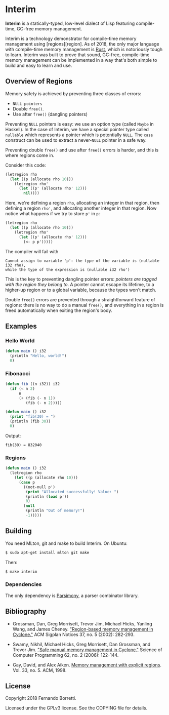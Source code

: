 # Interim

**Interim** is a statically-typed, low-level dialect of Lisp featuring
compile-time, GC-free memory management.

Interim is a technology demonstrator for compile-time memory management
using [regions][region]. As of 2018, the only major language with compile-time
memory management is [Rust][rust], which is notoriously tough to learn. Interim
was built to prove that sound, GC-free, compile-time memory management can be
implemented in a way that's both simple to build and easy to learn and use.

## Overview of Regions

Memory safety is achieved by preventing three classes of errors:

- `NULL pointers`
- Double `free()`.
- Use after `free()` (dangling pointers)

Preventing `NULL` pointers is easy: we use an option type (called `Maybe` in
Haskell). In the case of Interim, we have a special pointer type called
`nullable` which represents a pointer which is potentially `NULL`. The `case`
construct can be used to extract a never-`NULL` pointer in a safe way.

Preventing double `free()` and use after `free()` errors is harder, and this is
where regions come in.

Consider this code:

~~~lisp
(letregion rho
  (let ((p (allocate rho 10)))
    (letregion rho'
      (let ((p' (allocate rho' 12)))
        nil))))
~~~

Here, we're defining a region `rho`, allocating an integer in that region, then
defining a region `rho'`, and allocating another integer in that region. Now
notice what happens if we try to store `p'` in `p`:

~~~lisp
(letregion rho
  (let ((p (allocate rho 10)))
    (letregion rho'
      (let ((p' (allocate rho' 12)))
        (<- p p')))))
~~~

The compiler will fail with

~~~
Cannot assign to variable 'p': the type of the variable is (nullable i32 rho),
while the type of the expression is (nullable i32 rho')
~~~

This is the key to preventing dangling pointer errors: _pointers are tagged with
the region they belong to_. A pointer cannot escape its lifetime, to a higher-up
region or to a global variable, because the types won't match.

Double `free()` errors are prevented through a straightforward feature of
regions: there is no way to do a manual `free()`, and everything in a region is
freed automatically when exiting the region's body.

## Examples

### Hello World

~~~lisp
(defun main () i32
  (println "Hello, world!")
  0)
~~~

### Fibonacci

~~~lisp
(defun fib ((n i32)) i32
  (if (< n 2)
      n
      (+ (fib (- n 1))
         (fib (- n 2)))))

(defun main () i32
  (print "fib(30) = ")
  (println (fib 30))
  0)
~~~

Output:

~~~
fib(30) = 832040
~~~

### Regions

~~~lisp
(defun main () i32
  (letregion rho
    (let ((p (allocate rho 10)))
      (case p
        ((not-null p')
         (print "Allocated successfully! Value: ")
         (println (load p'))
         0)
        (null
         (println "Out of memory!")
         -1)))))
~~~

## Building

You need MLton, git and make to build Interim. On Ubuntu:

~~~bash
$ sudo apt-get install mlton git make
~~~

Then:

~~~bash
$ make interim
~~~

### Dependencies

The only dependency is [Parsimony][parsimony], a parser combinator library.

## Bibliography

- Grossman, Dan, Greg Morrisett, Trevor Jim, Michael Hicks, Yanling Wang, and
  James Cheney. ["Region-based memory management in Cyclone."][region-cyclone]
  ACM Sigplan Notices 37, no. 5 (2002): 282-293.

- Swamy, Nikhil, Michael Hicks, Greg Morrisett, Dan Grossman, and Trevor
  Jim. ["Safe manual memory management in Cyclone."][safe-mem] Science of
  Computer Programming 62, no. 2 (2006): 122-144.

- Gay, David, and Alex
  Aiken. [Memory management with explicit regions][explicit]. Vol. 33,
  no. 5. ACM, 1998.

## License

Copyright 2018 Fernando Borretti.

Licensed under the GPLv3 license. See the COPYING file for details.

[rust]: https://www.rust-lang.org/en-US/
[parsimony]: https://github.com/eudoxia0/parsimony

[region-cyclone]: https://www.cs.umd.edu/projects/cyclone/papers/cyclone-regions.pdf
[safe-mem]: http://www.cs.umd.edu/projects/PL/cyclone/scp.pdf
[explicit]: http://titanium.cs.berkeley.edu/papers/gay-thesis.pdf
